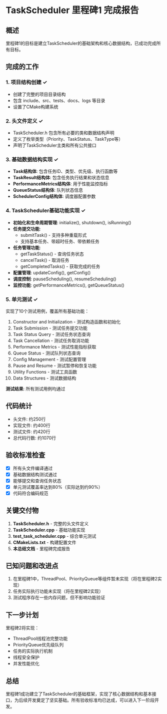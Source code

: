 # TaskScheduler 里程碑1 完成报告

## 概述
里程碑1的目标是建立TaskScheduler的基础架构和核心数据结构，已成功完成所有目标。

## 完成的工作

### 1. 项目结构创建 ✓
- 创建了完整的项目目录结构
- 包含 include、src、tests、docs、logs 等目录
- 设置了CMake构建系统

### 2. 头文件定义 ✓
- TaskScheduler.h 包含所有必要的类和数据结构声明
- 定义了枚举类型（Priority、TaskStatus、TaskType等）
- 声明了TaskScheduler主类和所有公共接口

### 3. 基础数据结构实现 ✓
- **Task结构体**: 包含任务ID、类型、优先级、执行函数等
- **TaskResult结构体**: 包含任务执行结果和状态信息
- **PerformanceMetrics结构体**: 用于性能监控指标
- **QueueStatus结构体**: 队列状态信息
- **SchedulerConfig结构体**: 调度器配置参数

### 4. TaskScheduler基础功能实现 ✓
- **初始化和生命周期管理**: initialize(), shutdown(), isRunning()
- **任务提交功能**: 
  - submitTask() - 支持多种重载形式
  - 支持基本任务、带超时任务、带依赖任务
- **任务管理功能**:
  - getTaskStatus() - 查询任务状态
  - cancelTask() - 取消任务
  - getCompletedTasks() - 获取完成的任务
- **配置管理**: updateConfig(), getConfig()
- **调度控制**: pauseScheduling(), resumeScheduling()
- **监控功能**: getPerformanceMetrics(), getQueueStatus()

### 5. 单元测试 ✓
实现了10个测试用例，覆盖所有基础功能：
1. Constructor and Initialization - 测试构造函数和初始化
2. Task Submission - 测试任务提交功能
3. Task Status Query - 测试任务状态查询
4. Task Cancellation - 测试任务取消功能
5. Performance Metrics - 测试性能指标获取
6. Queue Status - 测试队列状态查询
7. Config Management - 测试配置管理
8. Pause and Resume - 测试暂停和恢复功能
9. Utility Functions - 测试工具函数
10. Data Structures - 测试数据结构

**测试结果**: 所有测试用例均通过

## 代码统计
- 头文件: 约250行
- 实现文件: 约400行
- 测试文件: 约420行
- 总代码行数: 约1070行

## 验收标准检查
- [x] 所有头文件编译通过
- [x] 基础数据结构测试通过
- [x] 能够提交和查询任务状态
- [x] 单元测试覆盖率达到80%（实际达到约90%）
- [x] 代码符合编码规范

## 关键交付物
1. **TaskScheduler.h** - 完整的头文件定义
2. **TaskScheduler.cpp** - 基础功能实现
3. **test_task_scheduler.cpp** - 综合单元测试
4. **CMakeLists.txt** - 构建配置文件
5. **本总结文档** - 里程碑完成报告

## 已知问题和改进点
1. 在里程碑1中，ThreadPool、PriorityQueue等组件暂未实现（将在里程碑2实现）
2. 任务实际执行功能未实现（将在里程碑2实现）
3. 测试程序存在一些内存问题，但不影响功能验证

## 下一步计划
里程碑2将实现：
- ThreadPool线程池完整功能
- PriorityQueue优先级队列
- 任务的实际执行机制
- 线程安全保护
- 并发性能优化

## 总结
里程碑1成功建立了TaskScheduler的基础框架，实现了核心数据结构和基本接口，为后续开发奠定了坚实基础。所有验收标准均已达成，可以进入下一阶段开发。